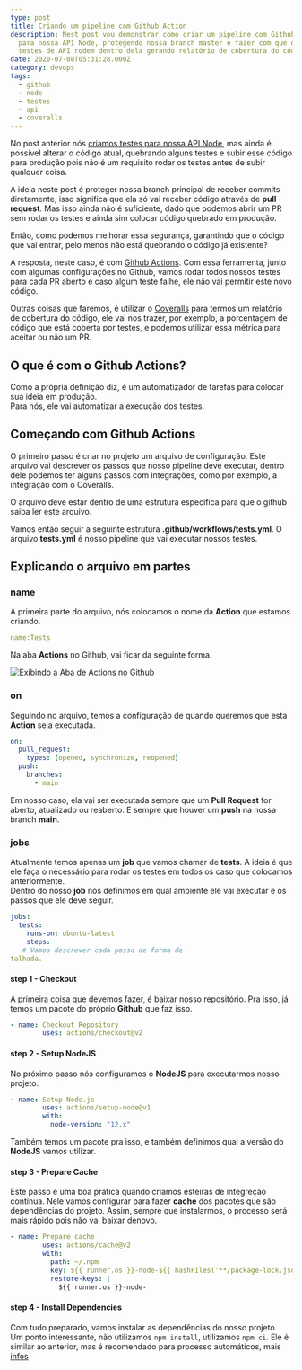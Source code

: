 ```yaml
---
type: post
title: Criando um pipeline com Github Action
description: Nest post vou demonstrar como criar um pipeline com Github Action
  para nossa API Node, protegendo nossa branch master e fazer com que os nossos
  testes de API rodem dentro dela gerando relatório de cobertura do código.
date: 2020-07-08T05:31:28.000Z
category: devops
tags:
  - github
  - node
  - testes
  - api
  - coveralls
---
```

No post anterior nós [criamos testes para nossa API Node](https://lucasmarques.dev/criando-testes-para-api-node/), mas ainda é possível alterar o código atual, quebrando alguns testes e subir esse código para produção pois não é um requisito rodar os testes antes de subir qualquer coisa.

A ideia neste post é proteger nossa branch principal de receber commits diretamente, isso significa que ela só vai receber código através de **pull request**. Mas isso ainda não é suficiente, dado que podemos abrir um PR sem rodar os testes e ainda sim colocar código quebrado em produção.  

Então, como podemos melhorar essa segurança, garantindo que o código que vai entrar, pelo menos não está quebrando o código já existente?  

A resposta, neste caso, é com [Github Actions](https://github.com/features/actions). Com essa ferramenta, junto com algumas configurações no Github, vamos rodar todos nossos testes para cada PR aberto e caso algum teste falhe, ele não vai permitir este novo código.  

Outras coisas que faremos, é utilizar o [Coveralls](https://coveralls.io/) para termos um relatório de cobertura do código, ele vai nos trazer, por exemplo, a porcentagem de código que está coberta por testes, e podemos utilizar essa métrica para aceitar ou não um PR.

## O que é com o Github Actions?

Como a própria definição diz, é um automatizador de tarefas para colocar sua ideia em produção.\
Para nós, ele vai automatizar a execução dos testes.

## Começando com Github Actions

O primeiro passo é criar no projeto um arquivo de configuração. Este arquivo vai descrever os passos que nosso pipeline deve executar, dentro dele podemos ter alguns passos com integrações, como por exemplo, a integração com o Coveralls. 

O arquivo deve estar dentro de uma estrutura específica para que o github saiba ler este arquivo.

Vamos então seguir a seguinte estrutura **.github/workflows/tests.yml**. O arquivo **tests.yml** é nosso pipeline que vai executar nossos testes.

## Explicando o arquivo em partes

### name
A primeira parte do arquivo, nós colocamos o nome da **Action** que estamos criando.

```yml
name:Tests
```

Na aba **Actions** no Github, vai ficar da seguinte forma.

![Exibindo a Aba de Actions no Github](/assets/img/action-name.png "Exibindo a Aba de Actions no Github")

### on
Seguindo no arquivo, temos a configuração de quando queremos que esta **Action** seja executada.
```yml
on:
  pull_request:
    types: [opened, synchronize, reopened]
  push:
    branches:
      - main
```
Em nosso caso, ela vai ser executada sempre que um **Pull Request** for aberto, atualizado ou reaberto. E sempre que houver um **push** na nossa branch **main**.

### jobs

Atualmente temos apenas um **job** que vamos chamar de **tests**. A ideia é que ele faça o necessário para rodar os testes em todos os caso que colocamos anteriormente.  
Dentro do nosso **job** nós definimos em qual ambiente ele vai executar e os passos que ele deve seguir.
```yml
jobs:
  tests:
    runs-on: ubuntu-latest
    steps:
   # Vamos descrever cada passo de forma de
talhada.
```
#### step 1 - Checkout

A primeira coisa que devemos fazer, é baixar nosso repositório. Pra isso, já temos um pacote do próprio **Github** que faz isso.
```yml
- name: Checkout Repository
        uses: actions/checkout@v2
```
#### step 2 - Setup NodeJS
No próximo passo nós configuramos o **NodeJS** para executarmos nosso projeto.
```yml
- name: Setup Node.js
        uses: actions/setup-node@v1
        with:
          node-version: "12.x"
```
Também temos um pacote pra isso, e também definimos qual a versão do **NodeJS** vamos utilizar.

#### step 3 - Prepare Cache
Este passo é uma boa prática quando criamos esteiras de integreção contínua. Nele vamos configurar para fazer **cache** dos pacotes que são dependências do projeto. Assim, sempre que instalarmos, o processo será mais rápido pois não vai baixar denovo.
```yml
- name: Prepare cache
        uses: actions/cache@v2
        with:
          path: ~/.npm
          key: ${{ runner.os }}-node-${{ hashFiles('**/package-lock.json') }}
          restore-keys: |
            ${{ runner.os }}-node-
```

#### step 4 - Install Dependencies
Com tudo preparado, vamos instalar as dependências do nosso projeto.  
Um ponto interessante, não utilizamos `npm install`, utilizamos `npm ci`. Ele é similar ao anterior, mas é recomendado para processo automáticos, mais [infos](https://docs.npmjs.com/cli/ci.html)